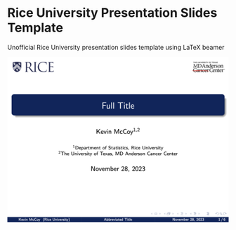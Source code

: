# Rice University Presentation Slides Template
Unofficial Rice University presentation slides template using LaTeX beamer

![](./presi_template.png)
